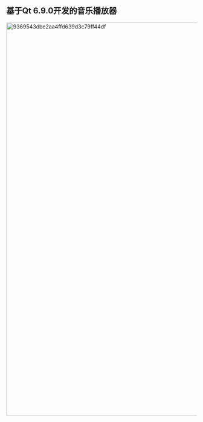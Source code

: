 ## 基于Qt 6.9.0开发的音乐播放器

<img width="1920" height="1040" alt="9369543dbe2aa4ffd639d3c79ff44df" src="https://github.com/user-attachments/assets/3aafd67e-a82a-4e5a-be88-c13adcbf4b3c" />
